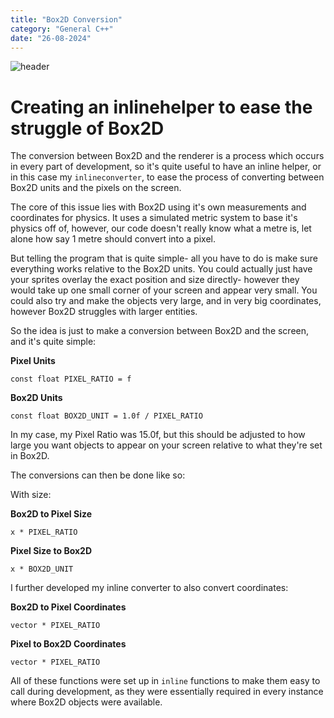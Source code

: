 ```yaml
---
title: "Box2D Conversion"
category: "General C++"
date: "26-08-2024"
---
```

![header](/images/720.jpeg)

# Creating an inlinehelper to ease the struggle of Box2D

The conversion between Box2D and the renderer is a process which occurs in every part of development, so it's quite useful to have an inline helper, or in this case my `inlineconverter`, to ease the process of converting between Box2D units and the pixels on the screen.

The core of this issue lies with Box2D using it's own measurements and coordinates for physics. It uses a simulated metric system to base it's physics off of, however, our code doesn't really know what a metre is, let alone how say 1 metre should convert into a pixel.

But telling the program that is quite simple- all you have to do is make sure everything works relative to the Box2D units. You could actually just have your sprites overlay the exact position and size directly- however they would take up one small corner of your screen and appear very small. You could also try and make the objects very large, and in very big coordinates, however Box2D struggles with larger entities.

So the idea is just to make a conversion between Box2D and the screen, and it's quite simple:

**Pixel Units**

`const float PIXEL_RATIO = f`

**Box2D Units**

`const float BOX2D_UNIT = 1.0f / PIXEL_RATIO`

In my case, my Pixel Ratio was 15.0f, but this should be adjusted to how large you want objects to appear on your screen relative to what they're set in Box2D.

The conversions can then be done like so:

With size:

**Box2D to Pixel Size**

`x * PIXEL_RATIO`

**Pixel Size to Box2D**

`x * BOX2D_UNIT`

I further developed my inline converter to also convert coordinates:

**Box2D to Pixel Coordinates**

`vector * PIXEL_RATIO`

**Pixel to Box2D Coordinates**

`vector * PIXEL_RATIO`

All of these functions were set up in `inline` functions to make them easy to call during development, as they were essentially required in every instance where Box2D objects were available.
